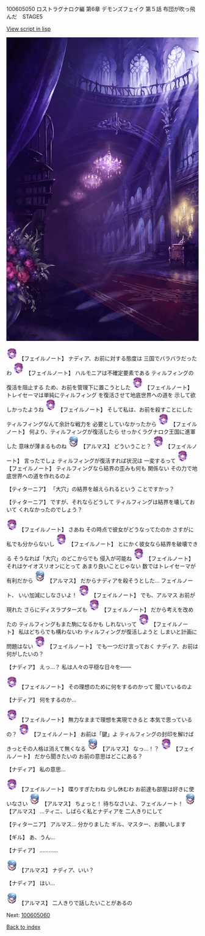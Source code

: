 100605050 ロストラグナロク編 第6章 デモンズフェイク 第５話 布団が吹っ飛んだ　STAGE5

[View script in lisp](../scripts/100605050.txt)

![300_devil_room.png](../images/backgrounds/300_devil_room.png)

<img src="../images/units/3401911.png" alt="3401911.png" height="34"/>
【フェイルノート】
ナディア、お前に対する態度は
三国でバラバラだったわ

<img src="../images/units/3401911.png" alt="3401911.png" height="34"/>
【フェイルノート】
ハルモニアは不確定要素である
ティルフィングの復活を阻止する
ため、お前を管理下に置こうとした

<img src="../images/units/3401911.png" alt="3401911.png" height="34"/>
【フェイルノート】
トレイセーマは単純にティルフィング
を復活させて地底世界への道を
示して欲しかったようね

<img src="../images/units/3401911.png" alt="3401911.png" height="34"/>
【フェイルノート】
そして私は、お前を殺すことにした
ティルフィングなんて余計な戦力を
必要としていなかったから

<img src="../images/units/3401911.png" alt="3401911.png" height="34"/>
【フェイルノート】
何より、ティルフィングが復活したら
せっかくラグナロク王国に進軍した
意味が薄まるものね

<img src="../images/units/3103811.png" alt="3103811.png" height="34"/>
【アルマス】
どういうこと？

<img src="../images/units/3401911.png" alt="3401911.png" height="34"/>
【フェイルノート】
言ったでしょ
ティルフィングが復活すれば状況は
一変するって

<img src="../images/units/3401911.png" alt="3401911.png" height="34"/>
【フェイルノート】
ティルフィングなら結界の歪みも何も
関係ない
その力で地底世界への道を作れるのよ

【ティターニア】
「大穴」の結界を越えられるという
ことですかっ？

【ティターニア】
ですが、それならどうして
ティルフィングは結界を壊しておいて
くれなかったのでしょう？

<img src="../images/units/3401911.png" alt="3401911.png" height="34"/>
【フェイルノート】
さあね
その時点で彼女がどうなってたのか
さすがに私でも分からないし

<img src="../images/units/3401911.png" alt="3401911.png" height="34"/>
【フェイルノート】
とにかく彼女なら結界を破壊できる
そうなれば「大穴」のどこからでも
侵入が可能ね

<img src="../images/units/3401911.png" alt="3401911.png" height="34"/>
【フェイルノート】
それはケイオスリオンにとって
あまり良いことじゃない
数ではトレイセーマが有利だから

<img src="../images/units/3103811.png" alt="3103811.png" height="34"/>
【アルマス】
だからナディアを殺そうとした…
フェイルノート、
いい加減にしなさいよ！

<img src="../images/units/3401911.png" alt="3401911.png" height="34"/>
【フェイルノート】
でも、アルマス
お前が現れた
さらにディスラプターズも

<img src="../images/units/3401911.png" alt="3401911.png" height="34"/>
【フェイルノート】
だから考えを改めたの
ティルフィングもまた駒になるかも
しれないって

<img src="../images/units/3401911.png" alt="3401911.png" height="34"/>
【フェイルノート】
私はどちらでも構わないわ
ティルフィングが復活しようと
しまいと計画に問題はない

<img src="../images/units/3401911.png" alt="3401911.png" height="34"/>
【フェイルノート】
でも一つだけ言っておく
ナディア、お前は何がしたいの？

【ナディア】
えっ…？
私は人々の平穏な日々を――

<img src="../images/units/3401911.png" alt="3401911.png" height="34"/>
【フェイルノート】
その理想のために何をするのかって
聞いているのよ

【ナディア】
何をするのか…

<img src="../images/units/3401911.png" alt="3401911.png" height="34"/>
【フェイルノート】
無力なままで理想を実現できると
本気で思っているの？

<img src="../images/units/3401911.png" alt="3401911.png" height="34"/>
【フェイルノート】
お前は「鍵」よ
ティルフィングの封印を解けば
きっとその人格は消えて無くなる

<img src="../images/units/3103811.png" alt="3103811.png" height="34"/>
【アルマス】
なっ…！？

<img src="../images/units/3401911.png" alt="3401911.png" height="34"/>
【フェイルノート】
だから聞きたいの
お前の意思はどこにある？

【ナディア】
私の意思…

<img src="../images/units/3401911.png" alt="3401911.png" height="34"/>
【フェイルノート】
喋りすぎたわね
少し休むわ
お前達も部屋は好きに使いなさい

<img src="../images/units/3103811.png" alt="3103811.png" height="34"/>
【アルマス】
ちょっと！
待ちなさいよ、フェイルノート！

<img src="../images/units/3103811.png" alt="3103811.png" height="34"/>
【アルマス】
…ティニ、しばらく私とナディアを
二人きりにして

【ティターニア】
アルマス…
分かりました
ギル、マスター、お願いします

【ギル】
あ、うん…

【ナディア】
…………

<img src="../images/units/3103811.png" alt="3103811.png" height="34"/>
【アルマス】
ナディア、いい？

【ナディア】
はい…

<img src="../images/units/3103811.png" alt="3103811.png" height="34"/>
【アルマス】
二人きりで話したいことがあるの

Next: [100605060](100605060.md)

[Back to index](index.md)
